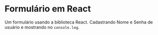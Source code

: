 # Formulário em React

Um formulário usando a biblioteca React.
Cadastrando Nome e Senha de usuário e mostrando no `console.log`.
